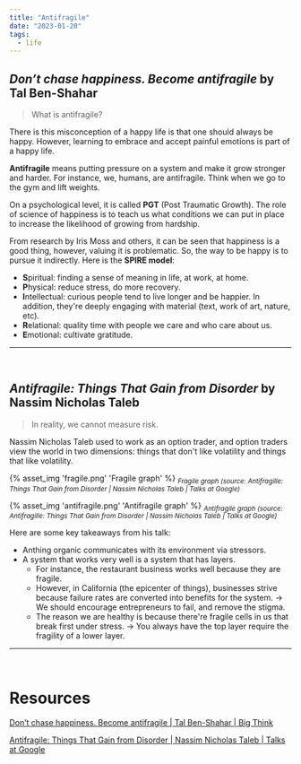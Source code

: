 ```yaml
---
title: "Antifragile"
date: "2023-01-20"
tags:
  - life
---
```


## _Don’t chase happiness. Become antifragile_ by Tal Ben-Shahar

> What is antifragile?

There is this misconception of a happy life is that one should always be happy. However, learning to embrace and accept painful emotions is part of a happy life.

<!-- excerpt -->

**Antifragile** means putting pressure on a system and make it grow stronger and harder. For instance, we, humans, are antifragile. Think when we go to the gym and lift weights.

On a psychological level, it is called **PGT** (Post Traumatic Growth). The role of science of happiness is to teach us what conditions we can put in place to increase the likelihood of growing from hardship.

From research by Iris Moss and others, it can be seen that happiness is a good thing, however, valuing it is problematic. So, the way to be happy is to pursue it indirectly. Here is the **SPIRE model**:

- **S**piritual: finding a sense of meaning in life, at work, at home.
- **P**hysical: reduce stress, do more recovery.
- **I**ntellectual: curious people tend to live longer and be happier. In addition, they're deeply engaging with material (text, work of art, nature, etc).
- **R**elational: quality time with people we care and who care about us.
- **E**motional: cultivate gratitude.

<hr/>
<br/>

## _Antifragile: Things That Gain from Disorder_ by Nassim Nicholas Taleb

> In reality, we cannot measure risk.

Nassim Nicholas Taleb used to work as an option trader, and option traders view the world in two dimensions: things that don't like volatility and things that like volatility.

{% asset_img 'fragile.png' 'Fragile graph' %}
<sub>_Fragile graph (source: Antifragille: Things That Gain from Disorder | Nassim Nicholas Taleb | Talks at Google)_</sub>

{% asset_img 'antifragile.png' 'Antifragile graph' %}
<sub>_Antifragile graph (source: Antifragille: Things That Gain from Disorder | Nassim Nicholas Taleb | Talks at Google)_</sub>

Here are some key takeaways from his talk:

- Anthing organic communicates with its environment via stressors.
- A system that works very well is a system that has layers.
  - For instance, the restaurant business works well because they are fragile.
  - However, in California (the epicenter of things), businesses strive because failure rates are converted into benefits for the system. &rarr; We should encourage entrepreneurs to fail, and remove the stigma.
  - The reason we are healthy is because there're fragile cells in us that break first under stress. &rarr; You always have the top layer require the fragility of a lower layer.

<hr/>
<br/>

# Resources

[Don’t chase happiness. Become antifragile | Tal Ben-Shahar | Big Think](https://youtu.be/e-or_D-qNqM)

[Antifragile: Things That Gain from Disorder | Nassim Nicholas Taleb | Talks at Google](https://youtu.be/S3REdLZ8Xis)
